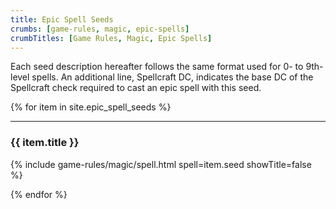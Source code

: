 ```yaml
---
title: Epic Spell Seeds
crumbs: [game-rules, magic, epic-spells]
crumbTitles: [Game Rules, Magic, Epic Spells]
---
```


Each seed description hereafter follows the same format used for 0- to 9th-level spells. An additional line, Spellcraft DC, indicates the base DC of the Spellcraft check required to cast an epic spell with this seed.

{% for item in site.epic_spell_seeds %}

* * *

### {{ item.title }}

{% include game-rules/magic/spell.html spell=item.seed showTitle=false %}

{% endfor %}